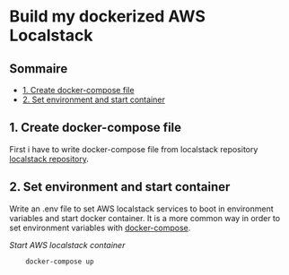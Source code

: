 # Build my dockerized AWS Localstack <!-- omit in toc -->

## Sommaire <!-- omit in toc -->

- [1. Create docker-compose file](#1-create-docker-compose-file)
- [2. Set environment and start container](#2-set-environment-and-start-container)

## 1. Create docker-compose file

First i have to write docker-compose file from localstack repository
[localstack repository](https://github.com/localstack/localstack).

## 2. Set environment and start container

Write an .env file to set AWS localstack services to boot in environment variables and start docker container.
It is a more common way in order to set environment variables with [docker-compose](https://docs.docker.com/compose/environment-variables/#the-env-file).

*Start AWS localstack container*

        docker-compose up